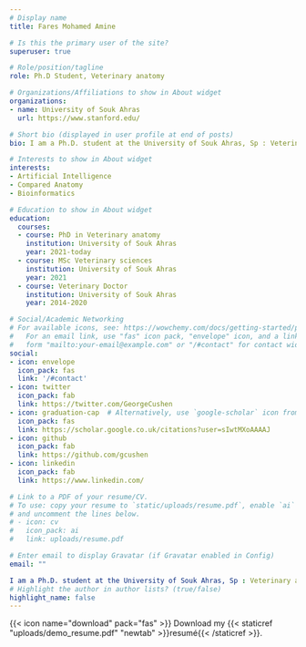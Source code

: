 ```yaml
---
# Display name
title: Fares Mohamed Amine

# Is this the primary user of the site?
superuser: true

# Role/position/tagline
role: Ph.D Student, Veterinary anatomy

# Organizations/Affiliations to show in About widget
organizations:
- name: University of Souk Ahras
  url: https://www.stanford.edu/

# Short bio (displayed in user profile at end of posts)
bio: I am a Ph.D. student at the University of Souk Ahras, Sp : Veterinary anatomy. Working with Professor Tarek Khenenou. And Doctor Rahmoune Djallal Eddine. I'am currently studying veterinary anatomy, focusing on macro and microscopic aspect of immune system in algerian dromedary.

# Interests to show in About widget
interests:
- Artificial Intelligence
- Compared Anatomy
- Bioinformatics

# Education to show in About widget
education:
  courses:
  - course: PhD in Veterinary anatomy
    institution: University of Souk Ahras
    year: 2021-today
  - course: MSc Veterinary sciences
    institution: University of Souk Ahras
    year: 2021
  - course: Veterinary Doctor
    institution: University of Souk Ahras
    year: 2014-2020

# Social/Academic Networking
# For available icons, see: https://wowchemy.com/docs/getting-started/page-builder/#icons
#   For an email link, use "fas" icon pack, "envelope" icon, and a link in the
#   form "mailto:your-email@example.com" or "/#contact" for contact widget.
social:
- icon: envelope
  icon_pack: fas
  link: '/#contact'
- icon: twitter
  icon_pack: fab
  link: https://twitter.com/GeorgeCushen
- icon: graduation-cap  # Alternatively, use `google-scholar` icon from `ai` icon pack
  icon_pack: fas
  link: https://scholar.google.co.uk/citations?user=sIwtMXoAAAAJ
- icon: github
  icon_pack: fab
  link: https://github.com/gcushen
- icon: linkedin
  icon_pack: fab
  link: https://www.linkedin.com/

# Link to a PDF of your resume/CV.
# To use: copy your resume to `static/uploads/resume.pdf`, enable `ai` icons in `params.toml`, 
# and uncomment the lines below.
# - icon: cv
#   icon_pack: ai
#   link: uploads/resume.pdf

# Enter email to display Gravatar (if Gravatar enabled in Config)
email: ""

I am a Ph.D. student at the University of Souk Ahras, Sp : Veterinary anatomy. Working with Professor Tarek Khenenou. And Doctor Rahmoune Djallal Eddine. I'am currently studying veterinary anatomy, focusing on macro and microscopic aspect of immune system in algerian dromedary.
# Highlight the author in author lists? (true/false)
highlight_name: false
---
```


{{< icon name="download" pack="fas" >}} Download my {{< staticref "uploads/demo_resume.pdf" "newtab" >}}resumé{{< /staticref >}}.
